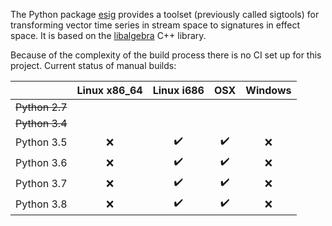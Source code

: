 The Python package [esig](https://pypi.org/project/esig/) provides a toolset (previously called sigtools) for transforming vector time series in stream space to signatures in effect space. It is based on the [libalgebra](https://github.com/terrylyons/libalgebra) C++ library.

Because of the complexity of the build process there is no CI set up for this project. Current status of manual builds:

| | Linux x86_64        | Linux i686           | OSX  | Windows |
| :-------------: | :-------------: |:-------------:| :-----:| :-----:|
| <s>Python 2.7</s> |  |   |   | |
| <s>Python 3.4</s> |  |   |   |  |
| Python 3.5 | ❌ | ✔️  | ✔️  | ❌ | 
| Python 3.6 | ❌ | ✔️  | ✔️  | ❌ | 
| Python 3.7 | ❌ | ✔️  | ✔️  | ❌ | 
| Python 3.8 | ❌ | ✔️  | ✔️  | ❌ | 
